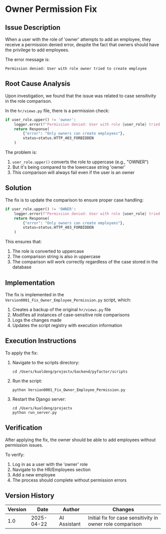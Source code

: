 # Owner Permission Fix

## Issue Description

When a user with the role of 'owner' attempts to add an employee, they receive a permission denied error, despite the fact that owners should have the privilege to add employees.

The error message is:
```
Permission denied: User with role owner tried to create employee
```

## Root Cause Analysis

Upon investigation, we found that the issue was related to case sensitivity in the role comparison.

In the `hr/views.py` file, there is a permission check:

```python
if user_role.upper() != 'owner':
    logger.error(f"Permission denied: User with role {user_role} tried to create employee")
    return Response(
        {"error": "Only owners can create employees"},
        status=status.HTTP_403_FORBIDDEN
    )
```

The problem is:
1. `user_role.upper()` converts the role to uppercase (e.g., "OWNER")
2. But it's being compared to the lowercase string 'owner'
3. This comparison will always fail even if the user is an owner

## Solution

The fix is to update the comparison to ensure proper case handling:

```python
if user_role.upper() != 'OWNER':
    logger.error(f"Permission denied: User with role {user_role} tried to create employee")
    return Response(
        {"error": "Only owners can create employees"},
        status=status.HTTP_403_FORBIDDEN
    )
```

This ensures that:
1. The role is converted to uppercase
2. The comparison string is also in uppercase
3. The comparison will work correctly regardless of the case stored in the database

## Implementation

The fix is implemented in the `Version0001_Fix_Owner_Employee_Permission.py` script, which:

1. Creates a backup of the original `hr/views.py` file
2. Modifies all instances of case-sensitive role comparisons
3. Logs the changes made
4. Updates the script registry with execution information

## Execution Instructions

To apply the fix:

1. Navigate to the scripts directory:
   ```
   cd /Users/kuoldeng/projectx/backend/pyfactor/scripts
   ```

2. Run the script:
   ```
   python Version0001_Fix_Owner_Employee_Permission.py
   ```

3. Restart the Django server:
   ```
   cd /Users/kuoldeng/projectx
   python run_server.py
   ```

## Verification

After applying the fix, the owner should be able to add employees without permission issues.

To verify:
1. Log in as a user with the 'owner' role
2. Navigate to the HR/Employees section
3. Add a new employee
4. The process should complete without permission errors

## Version History

| Version | Date | Author | Changes |
|---------|------|--------|---------|
| 1.0 | 2025-04-22 | AI Assistant | Initial fix for case sensitivity in owner role comparison | 
